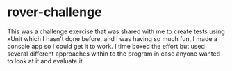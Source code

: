 # rover-challenge
This was a challenge exercise that was shared with me to create tests using xUnit which I hasn't done before, and I was having so much fun, I made a console app so I could get it to work. I time boxed the effort but used several different approaches within to the program in case anyone wanted to look at it and evaluate it.
